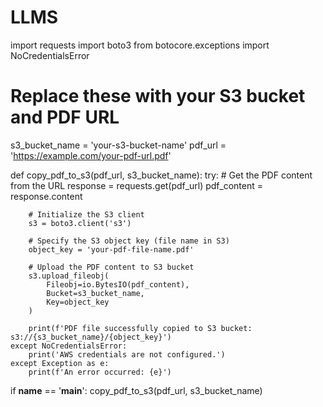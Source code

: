 # LLMS

import requests
import boto3
from botocore.exceptions import NoCredentialsError

# Replace these with your S3 bucket and PDF URL
s3_bucket_name = 'your-s3-bucket-name'
pdf_url = 'https://example.com/your-pdf-url.pdf'

def copy_pdf_to_s3(pdf_url, s3_bucket_name):
    try:
        # Get the PDF content from the URL
        response = requests.get(pdf_url)
        pdf_content = response.content

        # Initialize the S3 client
        s3 = boto3.client('s3')

        # Specify the S3 object key (file name in S3)
        object_key = 'your-pdf-file-name.pdf'

        # Upload the PDF content to S3 bucket
        s3.upload_fileobj(
            Fileobj=io.BytesIO(pdf_content),
            Bucket=s3_bucket_name,
            Key=object_key
        )

        print(f'PDF file successfully copied to S3 bucket: s3://{s3_bucket_name}/{object_key}')
    except NoCredentialsError:
        print('AWS credentials are not configured.')
    except Exception as e:
        print(f'An error occurred: {e}')

if __name__ == '__main__':
    copy_pdf_to_s3(pdf_url, s3_bucket_name)

